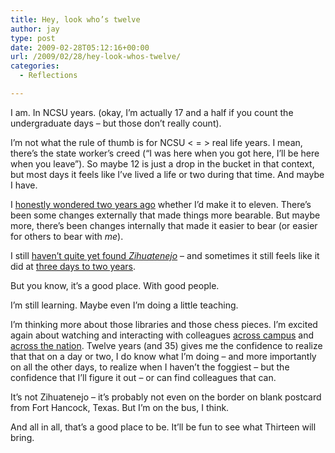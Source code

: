 ```yaml
---
title: Hey, look who’s twelve
author: jay
type: post
date: 2009-02-28T05:12:16+00:00
url: /2009/02/28/hey-look-whos-twelve/
categories:
  - Reflections

---
```

I am. In NCSU years. (okay, I’m actually 17 and a half if you count the undergraduate days &#8211; but those don’t really count).

I’m not what the rule of thumb is for NCSU < = > real life years. I mean, there’s the state worker’s creed (“I was here when you got here, I’ll be here when you leave”). So maybe 12 is just a drop in the bucket in that context, but most days it feels like I’ve lived a life or two during that time. And maybe I have.

I [honestly wondered two years ago][1] whether I’d make it to eleven. There’s been some changes externally that made things more bearable. But maybe more, there’s been changes internally that made it easier to bear (or easier for others to bear with _me_).

I still [haven’t quite yet found _Zihuatenejo_][2] &#8211; and sometimes it still feels like it did at [three days to two years][3].

But you know, it’s a good place. With good people.

I’m still learning. Maybe even I’m doing a little teaching.

I’m thinking more about those libraries and those chess pieces. I’m excited again about watching and interacting with colleagues [across campus][4] and [across the nation][5]. Twelve years (and 35) gives me the confidence to realize that that on a day or two, I do know what I’m doing &#8211; and more importantly on all the other days, to realize when I haven’t the foggiest &#8211; but the confidence that I’ll figure it out &#8211; or can find colleagues that can.

It’s not Zihuatenejo &#8211; it’s probably not even on the border on blank postcard from Fort Hancock, Texas. But I’m on the bus, I think.

And all in all, that’s a good place to be. It’ll be fun to see what Thirteen will bring.

 [1]: /2007/02/27/these-go-to-eleven/
 [2]: /2005/04/07/brooks-was-here/
 [3]: /2007/07/18/three-days-to-two-years/
 [4]: http://ncsuwebdev.ning.com/
 [5]: http://friendfeed.com/jasonadamyoung/friends